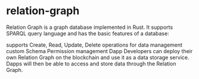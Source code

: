 # relation-graph

Relation Graph is a graph database implemented in Rust. It supports SPARQL query language and has the basic features of a database:

supports Create, Read, Update, Delete operations for data management
custom Schema
Permission management
Dapp Developers can deploy their own Relation Graph on the blockchain and use it as a data storage service. Dapps will then be able to access and store data through the Relation Graph.
